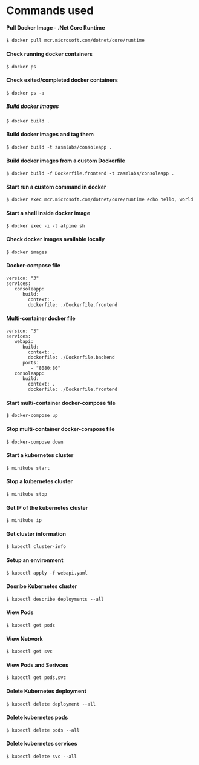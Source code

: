 # Commands used
#### Pull Docker Image - .Net Core Runtime
```pull docker images
$ docker pull mcr.microsoft.com/dotnet/core/runtime
```

#### Check running docker containers
```docker containers
$ docker ps
````

#### Check exited/completed docker containers
```check exited docker containers
$ docker ps -a
```

##### Build docker images
```
$ docker build .
```

#### Build docker images and tag them
``` images with tags
$ docker build -t zasmlabs/consoleapp .
```

#### Build docker images from a custom Dockerfile
````custom dockerfile
$ docker build -f Dockerfile.frontend -t zasmlabs/consoleapp .
````

#### Start run a custom command in docker
````
$ docker exec mcr.microsoft.com/dotnet/core/runtime echo hello, world
````

#### Start a shell inside docker image
````
$ docker exec -i -t alpine sh
````

#### Check docker images available locally
````
$ docker images
````

#### Docker-compose file
````
version: "3"
services:
   consoleapp:
      build: 
        context: .
        dockerfile: ./Dockerfile.frontend
````


#### Multi-container docker file
````
version: "3"
services:
   webapi:
      build: 
        context: .
        dockerfile: ./Dockerfile.backend
      ports:
         - "8080:80"
   consoleapp:
      build: 
        context: .
        dockerfile: ./Dockerfile.frontend
````

#### Start multi-container docker-compose file
````
$ docker-compose up
````

#### Stop multi-container docker-compose file
````
$ docker-compose down
````

#### Start a kubernetes cluster
```
$ minikube start
````

#### Stop a kubernetes cluster
````
$ minikube stop
````

#### Get IP of the kubernetes cluster
````
$ minikube ip
````

#### Get cluster information
````
$ kubectl cluster-info
````

#### Setup an environment
````
$ kubectl apply -f webapi.yaml
````

#### Desribe Kubernetes cluster
````
$ kubectl describe deployments --all
````

#### View Pods
````
$ kubectl get pods
````

#### View Network
````
$ kubectl get svc
````

#### View Pods and Serivces
````
$ kubectl get pods,svc
````

#### Delete Kubernetes deployment
````
$ kubectl delete deployment --all
````

#### Delete kubernetes pods
````
$ kubectl delete pods --all
````

#### Delete kubernetes services
````
$ kubectl delete svc --all
````